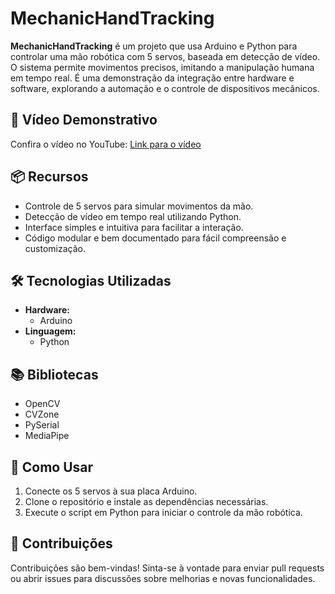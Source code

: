 # MechanicHandTracking

**MechanicHandTracking** é um projeto que usa Arduino e Python para controlar uma mão robótica com 5 servos, baseada em detecção de vídeo. O sistema permite movimentos precisos, imitando a manipulação humana em tempo real. É uma demonstração da integração entre hardware e software, explorando a automação e o controle de dispositivos mecânicos.

## 🎥 Vídeo Demonstrativo
Confira o vídeo no YouTube: [Link para o vídeo](https://youtu.be/Ac7zUeninqw)

## 📦 Recursos
- Controle de 5 servos para simular movimentos da mão.
- Detecção de vídeo em tempo real utilizando Python.
- Interface simples e intuitiva para facilitar a interação.
- Código modular e bem documentado para fácil compreensão e customização.

## 🛠️ Tecnologias Utilizadas
- **Hardware:**
  - Arduino
- **Linguagem:**
  - Python

## 📚 Bibliotecas
- OpenCV
- CVZone
- PySerial
- MediaPipe

## 🚀 Como Usar
1. Conecte os 5 servos à sua placa Arduino.
2. Clone o repositório e instale as dependências necessárias.
3. Execute o script em Python para iniciar o controle da mão robótica.

## 🤝 Contribuições
Contribuições são bem-vindas! Sinta-se à vontade para enviar pull requests ou abrir issues para discussões sobre melhorias e novas funcionalidades.

